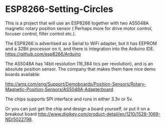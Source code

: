 # ESP8266-Setting-Circles

This is a project that will use an ESP8266 together with two AS5048A magnetic rotary position sensor ( Perhaps more for drive motor control, focuser control, filter control etc.).  

The ESP8266 is advertised as a Serial to WiFi adapter, but it has EEPROM and a 32Bit processor on it, and there is integration into the Arduino IDE.  https://github.com/esp8266/Arduino

The AS5048A has 14bit resolution (16,384 tics per revolution), and is an absolute position sensor.  The company that makes them have nice demo boards available:

http://ams.com/eng/Support/Demoboards/Position-Sensors/Rotary-Magnetic-Position-Sensors/AS5048A-Adapterboard

The chips supports SPI interface and runs in either 3.3v or 5v.

Or you can just get the chip and design a board yourself, or put it on a breakout board http://www.digikey.com/product-detail/en/1210/1528-1069-ND/5022798.

